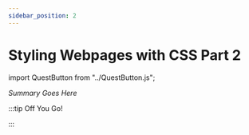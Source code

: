 ```yaml
---
sidebar_position: 2
---
```


# Styling Webpages with CSS Part 2
import QuestButton from "../QuestButton.js";

_Summary Goes Here_

:::tip Off You Go!

<QuestButton text="Quest" />

:::

